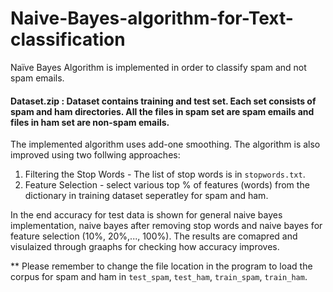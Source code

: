 # Naive-Bayes-algorithm-for-Text-classification
Naïve Bayes Algorithm is implemented in order to classify spam and not spam emails.

#### Dataset.zip : Dataset contains training and test set. Each set consists of spam and ham directories. All the files in spam set are spam emails and files in ham set are non-spam emails.

The implemented algorithm uses add-one smoothing. The algorithm is also improved using two follwing approaches:
1) Filtering the Stop Words - The list of stop words is in `stopwords.txt`.
2) Feature Selection - select various top % of features (words) from the dictionary in training dataset seperatley for spam and ham. 

In the end accuracy for test data is shown for general naive bayes implementation, naive bayes after removing stop words and naive bayes for feature selection (10%, 20%,..., 100%). The results are comapred and visulaized through graaphs for checking how accuracy improves.

** Please remember to change the file location in the program to load the corpus for spam and ham in `test_spam`, `test_ham`, `train_spam`, `train_ham`.
